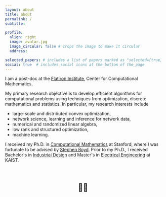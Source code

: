 ```yaml
---
layout: about
title: about
permalink: /
subtitle: 

profile:
  align: right
  image: avatar.jpg
  image_circular: false # crops the image to make it circular
  address: 

selected_papers: # includes a list of papers marked as "selected={true}"
social: true  # includes social icons at the bottom of the page
---
```



I am a post-doc at the <a href="https://www.simonsfoundation.org/flatiron/center-for-computational-mathematics/" target="_blank">Flatiron Institute</a>, 
Center for Computational Mathematics. 


My primary research objective is to develop efficient algorithms for computational problems using techniques from optimization, discrete mathematics and statistics.
In particular, my research interests include
* large-scale and distributed convex optimization,
* network science, learning and inference for network data,
* numerical and randomized linear algebra,
* low rank and structured optimization,
* machine learning.

I received my Ph.D. in 
<a href="https://icme.stanford.edu" target="_blank">Computational Mathematics</a> at Stanford, 
where I was fortunate to be advised by <a href="https://stanford.edu/~boyd/" target="_blank">Stephen Boyd</a>.
Prior to my Ph.D., I received Bachelor's in <a
href="https://id.kaist.ac.kr/home"
target="_blank">Industrial Design</a> and Master's in <a
href="https://ee.kaist.ac.kr/en/" target="_blank">Electrical
Engineering</a> at KAIST.



<br />
<br />
<br />


    
<div style="display: flex; justify-content: center; align-items: center; gap: 20px;">
  <strong>
    <a href="https://scholar.google.com/citations?user={{ site.scholar_userid }}" title="Google Scholar">
      <i class="ai ai-google-scholar" style="font-size: 4em;"></i>
    </a>
  </strong>
  <a href="https://standforukraine.com" title="Stand for Ukraine" style="text-decoration: none;">
    <span style="font-size: 1.8em; vertical-align: top;">💙💛</span>
  </a>
  <strong>
    <a href="https://github.com/{{ site.github_username }}" title="GitHub">
      <i class="fa-brands fa-github" style="font-size: 3.75em;"></i>
    </a>
  </strong>
</div>
